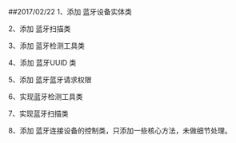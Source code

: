 ##2017/02/22
1、添加 蓝牙设备实体类

2、添加 蓝牙扫描类

3、添加 蓝牙检测工具类

4、添加 蓝牙UUID 类

5、添加 蓝牙蓝牙请求权限

6、实现蓝牙检测工具类

7、实现蓝牙扫描类

8、添加 蓝牙连接设备的控制类，只添加一些核心方法，未做细节处理。